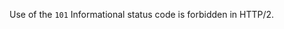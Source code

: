 
Use of the `101` Informational status code is forbidden in HTTP/2.

<a id="ERR_HTTP2_STATUS_INVALID"></a>
